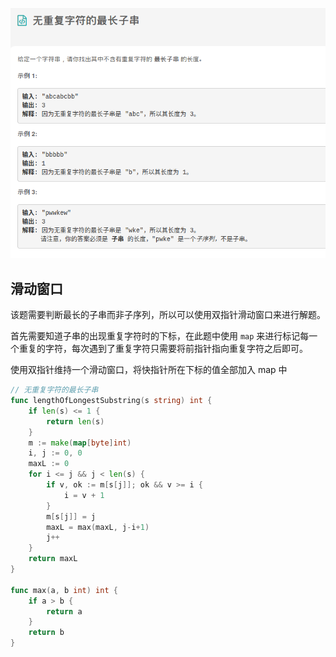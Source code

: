 ![image-20200927200142428](.images/image-20200927200142428.png)

## 滑动窗口

该题需要判断最长的子串而非子序列，所以可以使用双指针滑动窗口来进行解题。

首先需要知道子串的出现重复字符时的下标，在此题中使用 `map` 来进行标记每一个重复的字符，每次遇到了重复字符只需要将前指针指向重复字符之后即可。

使用双指针维持一个滑动窗口，将快指针所在下标的值全部加入 map 中

```go
// 无重复字符的最长子串
func lengthOfLongestSubstring(s string) int {
	if len(s) <= 1 {
		return len(s)
	}
	m := make(map[byte]int)
	i, j := 0, 0
	maxL := 0
	for i <= j && j < len(s) {
		if v, ok := m[s[j]]; ok && v >= i {
			i = v + 1
		}
		m[s[j]] = j
		maxL = max(maxL, j-i+1)
		j++
	}
	return maxL
}

func max(a, b int) int {
	if a > b {
		return a
	}
	return b
}
```



